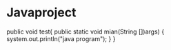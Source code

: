 # Javaproject
public void test{
public static void mian(String [])args) {
system.out.println("java program");
}
}
